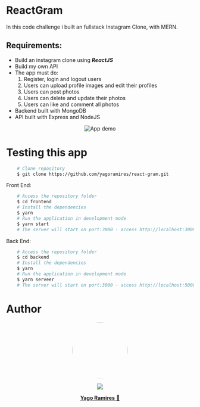 <h1 > ReactGram </h1>

<p>In this code challenge i built an fullstack Instagram Clone, with MERN.</p>

<h2> Requirements: </h2>
<ul>
    <li> Build an instagram clone using <b><i>ReactJS</i></b></li>
    <li> Build my own API</li>
    <li> The app must do: 
        <ol>
        <li>Register, login and logout users</li>
        <li>Users can upload profile images and edit their profiles</li>
        <li>Users can post photos</li>
        <li>Users can delete and update their photos</li>
        <li>Users can like and comment all photos</li>
        </ol></li>
    <li> Backend built with MongoDB </li>
    <li> API built with Express and NodeJS</li>
</ul>

<p align="center">
<img src="./frontend/src/assets/readme.gif" title="App demo" alt='App demo' />
</p>

<h1> Testing this app </h1>

```bash
    # Clone repository
    $ git clone https://github.com/yagoramires/react-gram.git
```

 <p>Front End: </p>

```bash
    # Access the repository folder
    $ cd frontend
    # Install the dependencies
    $ yarn
    # Run the application in development mode
    $ yarn start
    # The server will start on port:3000 - access http://localhost:3000/
```

 <p>Back End: </p>

```bash
    # Access the repository folder
    $ cd backend
    # Install the dependencies
    $ yarn
    # Run the application in development mode
    $ yarn serveer
    # The server will start on port:3000 - access http://localhost:5000/
```

<h1> Author </h1>

<div align="center" >
    <p>
        <img style="border-radius: 50%;" src="https://i.imgur.com/mDJjScy.jpg" width="150px;" />
    </p>
    <p>
        <a
            href="https://www.linkedin.com/in/yagoramires/"
            target="_blank"
            >
            <img src="https://img.shields.io/badge/LinkedIn-0077B5?style=for-the-badge&logo=linkedin&logoColor=white" target="_blank"/>
        </a>
    </p>
    <p>
        <a href="https://github.com/yagoramires" ><b>Yago Ramires</b> 🚀</a>
    </p>
</div>
